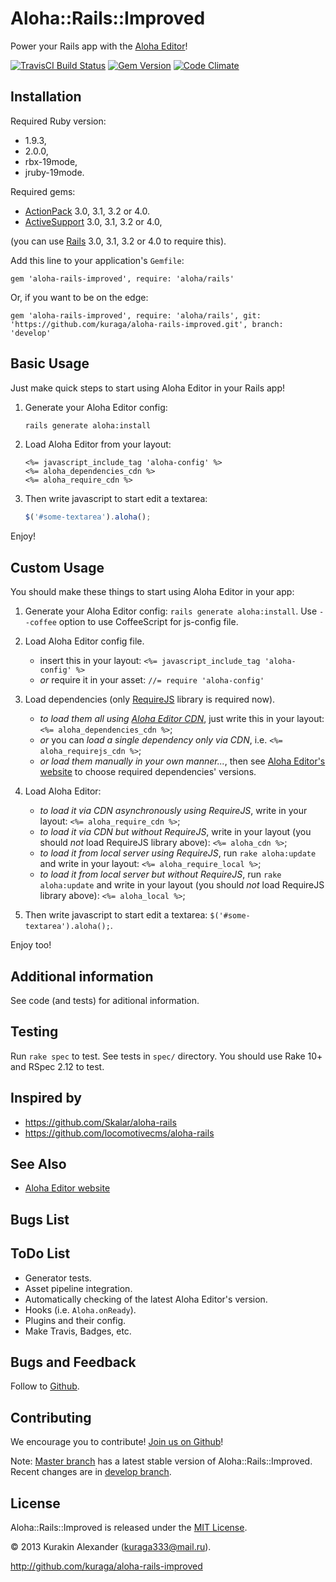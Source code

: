 # Aloha::Rails::Improved

Power your Rails app with the [Aloha Editor](http://aloha-editor.org/)!

[![TravisCI Build Status](https://secure.travis-ci.org/kuraga/aloha-rails-improved.png?branch=master)](http://travis-ci.org/kuraga/aloha-rails-improved)
[![Gem Version](https://badge.fury.io/rb/aloha-rails-improved.png)](http://badge.fury.io/rb/aloha-rails-improved)
[![Code Climate](https://codeclimate.com/github/kuraga/aloha-rails-improved.png)](https://codeclimate.com/github/kuraga/aloha-rails-improved)

## Installation

Required Ruby version:

* 1.9.3,
* 2.0.0,
* rbx-19mode,
* jruby-19mode.

Required gems:

* [ActionPack](http://rubygems.org/gems/actionpack) 3.0, 3.1, 3.2 or 4.0.
* [ActiveSupport](http://rubygems.org/gems/activesupport) 3.0, 3.1, 3.2 or 4.0,

(you can use [Rails](http://rubygems.org/gems/rails) 3.0, 3.1, 3.2 or 4.0 to require this).

Add this line to your application's `Gemfile`:

    gem 'aloha-rails-improved', require: 'aloha/rails'

Or, if you want to be on the edge:

    gem 'aloha-rails-improved', require: 'aloha/rails', git: 'https://github.com/kuraga/aloha-rails-improved.git', branch: 'develop'

## Basic Usage

Just make quick steps to start using Aloha Editor in your Rails app!

1. Generate your Aloha Editor config:
    ```sh
    rails generate aloha:install
    ```

2. Load Aloha Editor from your layout:
    ```erb
    <%= javascript_include_tag 'aloha-config' %>
    <%= aloha_dependencies_cdn %>
    <%= aloha_require_cdn %>
    ```

3. Then write javascript to start edit a textarea:
    ```javascript
    $('#some-textarea').aloha();
    ```

Enjoy!

## Custom Usage

You should make these things to start using Aloha Editor in your app:

1. Generate your Aloha Editor config: `rails generate aloha:install`. Use `--coffee` option to use CoffeeScript for js-config file.

2. Load Aloha Editor config file.
    * insert this in your layout: `<%= javascript_include_tag 'aloha-config' %>`
    * _or_ require it in your asset: `//= require 'aloha-config'`

3. Load dependencies (only [RequireJS](http://requirejs.org/) library is required now).
    * _to load them all using [Aloha Editor CDN](http://cdn.aloha-editor.org/)_, just write this in your layout: `<%= aloha_dependencies_cdn %>`;
    * _or_ you can _load a single dependency only via CDN_, i.e. `<%= aloha_requirejs_cdn %>`;
    * _or load them manually in your own manner..._, then see [Aloha Editor's website](http://aloha-editor.org/) to choose required dependencies' versions.

4. Load Aloha Editor:
    * _to load it via CDN asynchronously using RequireJS_, write in your layout: `<%= aloha_require_cdn %>`;
    * _to load it via CDN but without RequireJS_, write in your layout (you should _not_ load RequireJS library above): `<%= aloha_cdn %>`;
    * _to load it from local server using RequireJS_, run `rake aloha:update` and write in your layout: `<%= aloha_require_local %>`;
    * _to load it from local server but without RequireJS_, run `rake aloha:update` and write in your layout (you should _not_ load RequireJS library above): `<%= aloha_local %>`;

5. Then write javascript to start edit a textarea: `$('#some-textarea').aloha();`.

Enjoy too!

## Additional information

See code (and tests) for aditional information.

## Testing

Run `rake spec` to test. See tests in `spec/` directory. You should use Rake 10+ and RSpec 2.12 to test.

## Inspired by

* <https://github.com/Skalar/aloha-rails>
* <https://github.com/locomotivecms/aloha-rails>

## See Also

* [Aloha Editor website](http://aloha-editor.org/)

## Bugs List

## ToDo List

  * Generator tests.
  * Asset pipeline integration.
  * Automatically checking of the latest Aloha Editor's version.
  * Hooks (i.e. `Aloha.onReady`).
  * Plugins and their config.
  * Make Travis, Badges, etc.

## Bugs and Feedback

Follow to [Github](http://github.com/kuraga/aloha-rails-improved/issues).

## Contributing

We encourage you to contribute! [Join us on Github](http://github.com/kuraga/aloha-rails-improved)!

Note: [Master branch](http://github.com/kuraga/aloha-rails-improved/tree/master) has a latest stable version of Aloha::Rails::Improved.
Recent changes are in [develop branch](http://github.com/kuraga/aloha-rails-improved/tree/develop).

## License

Aloha::Rails::Improved is released under the [MIT License](http://www.opensource.org/licenses/MIT).

&copy; 2013 Kurakin Alexander (<kuraga333@mail.ru>).

<http://github.com/kuraga/aloha-rails-improved>
